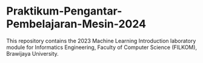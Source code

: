 # Praktikum-Pengantar-Pembelajaran-Mesin-2024
 This repository contains the 2023 Machine Learning Introduction laboratory module for Informatics Engineering, Faculty of Computer Science (FILKOM), Brawijaya University.
